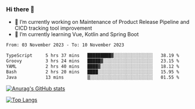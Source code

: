 ### Hi there 👋

- 🔭 I’m currently working on Maintenance of Product Release Pipeline and CICD tracking tool improvement
- 🌱 I’m currently learning Vue, Kotlin and Spring Boot

<!--START_SECTION:waka-->

```txt
From: 03 November 2023 - To: 10 November 2023

TypeScript     5 hrs 37 mins   █████████▓░░░░░░░░░░░░░░░   38.19 %
Groovy         3 hrs 24 mins   █████▓░░░░░░░░░░░░░░░░░░░   23.15 %
YAML           2 hrs 40 mins   ████▓░░░░░░░░░░░░░░░░░░░░   18.12 %
Bash           2 hrs 20 mins   ████░░░░░░░░░░░░░░░░░░░░░   15.95 %
Java           13 mins         ▒░░░░░░░░░░░░░░░░░░░░░░░░   01.55 %
```

<!--END_SECTION:waka-->

[![Anurag's GitHub stats](https://github-readme-stats.vercel.app/api?username=yunhao981&show_icons=true&theme=solarized-dark)](https://github.com/anuraghazra/github-readme-stats)

[![Top Langs](https://github-readme-stats.vercel.app/api/top-langs/?username=yunhao981&theme=solarized-dark&layout=compact)](https://github.com/anuraghazra/github-readme-stats)

<!--
**yunhao981/yunhao981** is a ✨ _special_ ✨ repository because its `README.md` (this file) appears on your GitHub profile.

Here are some ideas to get you started:

- 🔭 I’m currently working on Maintenance of Release Pipeline and CICD tracking tool improvement
- 🌱 I’m currently learning Vue, Kotlin and Spring Boot
- 👯 I’m looking to collaborate on ...
- 🤔 I’m looking for help with ...
- 💬 Ask me about ...
- 📫 How to reach me: ...
- 😄 Pronouns: ...
- ⚡ Fun fact: ...
-->


